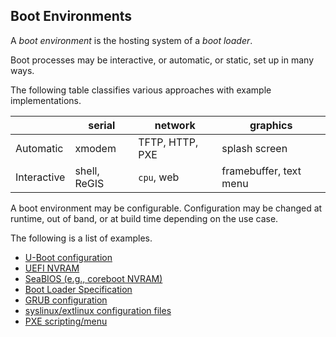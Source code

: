 ## Boot Environments

A _boot environment_ is the hosting system of a _boot loader_.

Boot processes may be interactive, or automatic, or static, set up in many ways.

The following table classifies various approaches with example implementations.

|             | serial       | network         | graphics               |
| ----------- | ------------ | --------------- | ---------------------- |
| Automatic   | xmodem       | TFTP, HTTP, PXE | splash screen          |
| Interactive | shell, ReGIS | `cpu`, web      | framebuffer, text menu |

A boot environment may be configurable. Configuration may be changed at runtime,
out of band, or at build time depending on the use case.

The following is a list of examples.

- [U-Boot configuration](https://docs.u-boot.org/en/latest/develop/distro.html)
- [UEFI NVRAM](https://uefi.org/specs/UEFI/2.10/03_Boot_Manager.html)
- [SeaBIOS (e.g., coreboot NVRAM)](https://www.seabios.org/Runtime_config)
- [Boot Loader Specification](https://uapi-group.org/specifications/specs/configuration_files_specification/)
- [GRUB configuration](https://www.gnu.org/software/grub/manual/grub/html_node/Configuration.html)
- [syslinux/extlinux configuration files](https://wiki.syslinux.org/wiki/index.php?title=SYSLINUX)
- [PXE scripting/menu](https://ipxe.org/)
